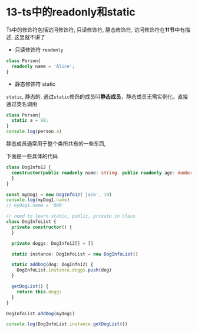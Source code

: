 # 13-ts中的readonly和static

Ts中的修饰符包括访问修饰符, 只读修饰符, 静态修饰符, 访问修饰符在**11节**中有描述, 这里就不讲了

- 只读修饰符 `readonly`

```typescript
class Person{
  readonly name = 'Alice';
}
```

- 静态修饰符 static

`static`, 静态的. 通过`static`修饰的成员叫**静态成员**，静态成员无需实例化，直接通过类名调用

```ts
class Person{
  static a = 98;
}
console.log(person.a)
```

静态成员通常用于整个类所共有的一些东西,



下面是一些具体的代码

```typescript
class DogInfo12 {
  constructor(public readonly name: string, public readonly age: number) {
  }
}

const myDog1 = new DogInfo12('jack', 18)
console.log(myDog1.name)
// myDog1.name = '009'

// need to learn static, public, private in class
class DogInfoList {
  private constructor() {
  }

  private doggs: DogInfo12[] = []

  static instance: DogInfoList = new DogInfoList()

  static addDog(dog: DogInfo12) {
    DogInfoList.instance.doggs.push(dog)
  }

  getDogList() {
    return this.doggs
  }
}

DogInfoList.addDog(myDog1)

console.log(DogInfoList.instance.getDogList())

```